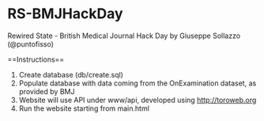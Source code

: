 RS-BMJHackDay
=============

Rewired State - British Medical Journal Hack Day
by
Giuseppe Sollazzo (@puntofisso)


==Instructions==
1. Create database (db/create.sql)
2. Populate database with data coming from the OnExamination dataset, as provided by BMJ
3. Website will use API under www/api, developed using http://toroweb.org
4. Run the website starting from main.html
